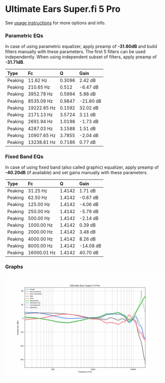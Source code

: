 # Ultimate Ears Super.fi 5 Pro
See [usage instructions](https://github.com/jaakkopasanen/AutoEq#usage) for more options and info.

### Parametric EQs
In case of using parametric equalizer, apply preamp of **-31.80dB** and build filters manually
with these parameters. The first 5 filters can be used independently.
When using independent subset of filters, apply preamp of **-31.71dB**.

| Type    | Fc          |      Q | Gain      |
|:--------|:------------|:-------|:----------|
| Peaking | 11.62 Hz    | 0.3096 | 2.42 dB   |
| Peaking | 210.65 Hz   | 0.512  | -6.47 dB  |
| Peaking | 3952.78 Hz  | 0.5994 | 5.88 dB   |
| Peaking | 8535.09 Hz  | 0.9847 | -21.80 dB |
| Peaking | 19222.85 Hz | 0.1592 | 32.02 dB  |
| Peaking | 2171.13 Hz  | 3.5724 | 3.11 dB   |
| Peaking | 2691.94 Hz  | 1.0198 | -1.73 dB  |
| Peaking | 4287.03 Hz  | 3.1588 | 1.51 dB   |
| Peaking | 10907.65 Hz | 3.7855 | -2.04 dB  |
| Peaking | 13238.81 Hz | 0.7186 | 0.77 dB   |

### Fixed Band EQs
In case of using fixed band (also called graphic) equalizer, apply preamp of **-40.20dB**
(if available) and set gains manually with these parameters.

| Type    | Fc          |      Q | Gain      |
|:--------|:------------|:-------|:----------|
| Peaking | 31.25 Hz    | 1.4142 | 1.71 dB   |
| Peaking | 62.50 Hz    | 1.4142 | -0.67 dB  |
| Peaking | 125.00 Hz   | 1.4142 | -4.06 dB  |
| Peaking | 250.00 Hz   | 1.4142 | -5.79 dB  |
| Peaking | 500.00 Hz   | 1.4142 | -2.14 dB  |
| Peaking | 1000.00 Hz  | 1.4142 | 0.39 dB   |
| Peaking | 2000.00 Hz  | 1.4142 | 3.48 dB   |
| Peaking | 4000.00 Hz  | 1.4142 | 8.26 dB   |
| Peaking | 8000.00 Hz  | 1.4142 | -14.08 dB |
| Peaking | 16000.01 Hz | 1.4142 | 40.70 dB  |

### Graphs
![](./Ultimate%20Ears%20Super.fi%205%20Pro.png)